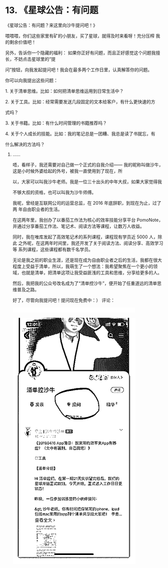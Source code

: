 # 13\. 《星球公告：有问题

《星球公告：有问题？来这里向沙牛提问吧！》

喂喂喂，你们这些家里有矿的小朋友，买了星球，就得及时来看呀！充分压榨 我的剩余价值吧！

另外，告诉你一个隐藏的福利： 如果你正好有问题，而且正好感觉这个问题我擅长，不妨点击星球里的“提

问”按钮，向我发起提问吧！我会在最多两个工作日里，认真解答你的问题。

你可以向我提出这些问题：

1\. 关于清单思维。比如：如何把清单思维运用到日常生活中？

2\. 关于工具。比如：经常需要发送几段固定的文本给客户，有什么更快速的方

式吗？

3\. 关于书籍。比如：有什么时间管理的书籍推荐吗？

4\. 关于个人成长的技能。比如：我的笔记总是一团糟、我总是读了书就忘，有

什么解决的方法吗？

1.  ……

    唔，看样子，我还需要对自己做一个正式的自我介绍—— 我的昵称叫做沙牛，这是小时候外婆给起的外号，被我一直使用到了现在，所

    以，大家可以叫我沙牛老师。我是一位三十出头的中年大叔，如果大家觉得我

    不够大叔的资格，也可以叫我为沙牛师傅。

    我呢，曾经是互联网公司的运营总监，在 2016 年底辞职，到现在为止，过了两 年自由职业者的生活。

    在这两年里，我创办了以番茄工作法为核心的效率技能分享平台 PomoNote， 并通过分享番茄工作法、笔记术、阅读方法等课程，让数万人收益。

    同时，我在唯库发起了高效笔记术的系列课程，课程现有学员近 5000 人，除此 之外呢，在这两年时间里，我还开发了关于阅读方法、阅读分享、高效学习等 系列课程，这些课程都有数千名学员。

    无论是我之前的职业生涯，还是现在成为自由职业者之后的生活，我都在很大 程度上受益于清单，所以，我萌生了一个想法：我希望聚焦在一个更小的领 域，也就是清单，把清单这项让我受益匪浅的工具和思维，分享给更多的人。

    然后，我把我的公众号改名成为了“清单控沙牛”，便开始了任重道远的清单思 维普及之路。

    好了，尽管向我提问吧！提问现在免费中：） 评论：

    ![image](img/Image_022.png)

    ![image](img/Image_023.png)